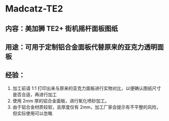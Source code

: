 # Madcatz-TE2

## 内容：美加狮 TE2+ 街机摇杆面板图纸
## 用途：可用于定制铝合金面板代替原来的亚克力透明面板
## 经验：
1. 加工前请 1:1 打印出来与原来的亚克力面板进行实物对比，以便确认图纸尺寸是否合适，再进行加工
2. 使用 2mm 厚的铝合金面板，进行氧化喷砂加工。
3. 由于铝合金材质较软，且厚度仅有 2mm，加工厂家会提示有不平整的风险，但实际使用可以忽略
